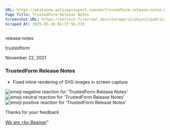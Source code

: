 ```yaml
---
URL: https://whatsnew.activeprospect.com/en/trustedform-release-notes-8
Page Title: TrustedForm Release Notes
Screenshot URL: https://service.firecrawl.dev/storage/v1/object/public/media/screenshot-8a8e49e4-c732-463b-8f54-e77de87da28a.png
Scraped At: 2025-05-30 01:37:56.735
---
```

release notes





trustedform



November 22, 2021

### TrustedForm Release Notes

- Fixed inline rendering of SVG images in screen capture

![emoji negative reaction for 'TrustedForm Release Notes'](https://app.getbeamer.com/images/emojiNeg.svg)![emoji neutral reaction for 'TrustedForm Release Notes'](https://app.getbeamer.com/images/emojiNeut.svg)![emoji positive reaction for 'TrustedForm Release Notes'](https://app.getbeamer.com/images/emojiPos.svg)

Thanks for your feedback

[We are ⚡by Beamer](https://www.getbeamer.com/?ref=watermark_MErKJCnu12412_public&company=ActiveProspect&watermarkRef=powered&utm_term=MErKJCnu12412&utm_content=ActiveProspect&utm_source=standalone&utm_medium=footer&utm_campaign=powered)"

